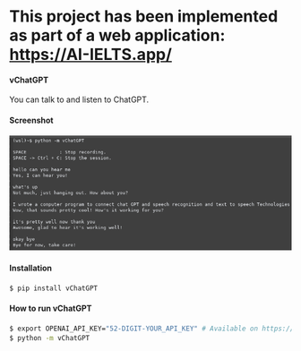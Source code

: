 # This project has been implemented as part of a web application: https://AI-IELTS.app/

#### vChatGPT
You can talk to and listen to ChatGPT.

#### Screenshot
![alt text](https://github.com/ywatanabe1989/vChatGPT/blob/main/docs/vChatGPT_demo_new.png?raw=true)

#### Installation
``` bash
$ pip install vChatGPT
```

#### How to run vChatGPT
``` bash
$ export OPENAI_API_KEY="52-DIGIT-YOUR_API_KEY" # Available on https://platform.openai.com/account/api-keys
$ python -m vChatGPT
```

